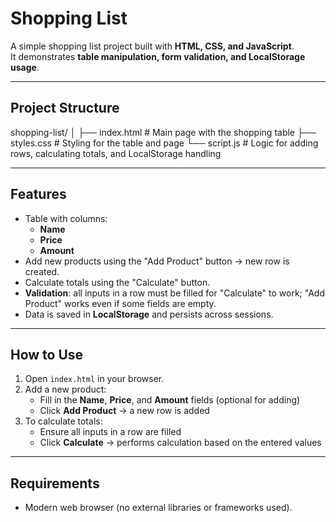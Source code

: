 # Shopping List

A simple shopping list project built with **HTML, CSS, and JavaScript**.  
It demonstrates **table manipulation, form validation, and LocalStorage usage**.

---

## Project Structure

shopping-list/
│
├── index.html # Main page with the shopping table
├── styles.css # Styling for the table and page
└── script.js # Logic for adding rows, calculating totals, and LocalStorage handling

---

## Features

- Table with columns:
  - **Name**  
  - **Price**  
  - **Amount**  
- Add new products using the "Add Product" button → new row is created.  
- Calculate totals using the "Calculate" button.  
- **Validation**: all inputs in a row must be filled for "Calculate" to work; "Add Product" works even if some fields are empty.  
- Data is saved in **LocalStorage** and persists across sessions.  

---

## How to Use

1. Open `index.html` in your browser.  
2. Add a new product:
   - Fill in the **Name**, **Price**, and **Amount** fields (optional for adding)  
   - Click **Add Product** → a new row is added  
3. To calculate totals:
   - Ensure all inputs in a row are filled  
   - Click **Calculate** → performs calculation based on the entered values  

---

## Requirements

- Modern web browser (no external libraries or frameworks used).  